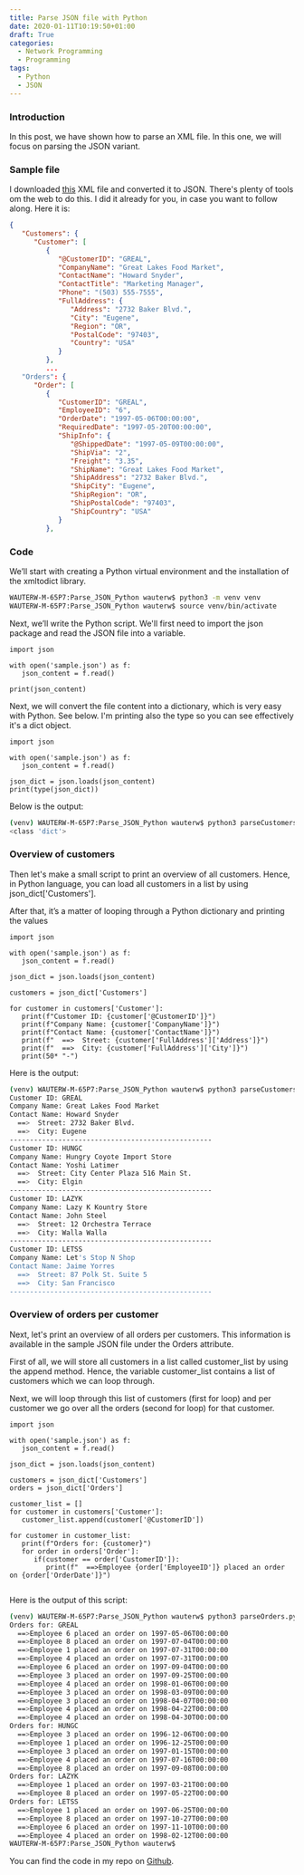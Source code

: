 ```yaml
---
title: Parse JSON file with Python
date: 2020-01-11T10:19:50+01:00
draft: True
categories:
  - Network Programming
  - Programming
tags:
  - Python
  - JSON
---
```

### Introduction
In this post, we have shown how to parse an XML file. In this one, we will focus on parsing the JSON variant. 

### Sample file
I downloaded [this](https://docs.microsoft.com/en-us/dotnet/csharp/programming-guide/concepts/linq/sample-xml-file-customers-and-orders-in-a-namespace) XML file and converted it to JSON. There's plenty of tools om the web to do this. I did it already for you, in case you want to follow along. Here it is:

```json
{
   "Customers": {
      "Customer": [
         {
            "@CustomerID": "GREAL",
            "CompanyName": "Great Lakes Food Market",
            "ContactName": "Howard Snyder",
            "ContactTitle": "Marketing Manager",
            "Phone": "(503) 555-7555",
            "FullAddress": {
               "Address": "2732 Baker Blvd.",
               "City": "Eugene",
               "Region": "OR",
               "PostalCode": "97403",
               "Country": "USA"
            }
         },
         ...
   "Orders": {
      "Order": [
         {
            "CustomerID": "GREAL",
            "EmployeeID": "6",
            "OrderDate": "1997-05-06T00:00:00",
            "RequiredDate": "1997-05-20T00:00:00",
            "ShipInfo": {
               "@ShippedDate": "1997-05-09T00:00:00",
               "ShipVia": "2",
               "Freight": "3.35",
               "ShipName": "Great Lakes Food Market",
               "ShipAddress": "2732 Baker Blvd.",
               "ShipCity": "Eugene",
               "ShipRegion": "OR",
               "ShipPostalCode": "97403",
               "ShipCountry": "USA"
            }
         },

```
### Code 

We’ll start with creating a Python virtual environment and the installation of the xmltodict library.

```bash
WAUTERW-M-65P7:Parse_JSON_Python wauterw$ python3 -m venv venv
WAUTERW-M-65P7:Parse_JSON_Python wauterw$ source venv/bin/activate
```
Next, we’ll write the Python script. We'll first need to import the json package and read the JSON file into a variable.

```python3
import json

with open('sample.json') as f:
   json_content = f.read()

print(json_content)
```
Next, we will convert the file content into a dictionary, which is very easy with Python. See below. I'm printing also the type so you can see effectively it's a dict object.

```python3
import json

with open('sample.json') as f:
   json_content = f.read()

json_dict = json.loads(json_content)
print(type(json_dict))
```
Below is the output:

```bash
(venv) WAUTERW-M-65P7:Parse_JSON_Python wauterw$ python3 parseCustomers.py 
<class 'dict'>
```

### Overview of customers

Then let's make a small script to print an overview of all customers. Hence, in Python language, you can load all customers in a list by using json_dict['Customers'].

After that, it’s a matter of looping through a Python dictionary and printing the values

```python3
import json

with open('sample.json') as f:
   json_content = f.read()

json_dict = json.loads(json_content)

customers = json_dict['Customers']

for customer in customers['Customer']:
   print(f"Customer ID: {customer['@CustomerID']}")
   print(f"Company Name: {customer['CompanyName']}")
   print(f"Contact Name: {customer['ContactName']}")
   print(f"  ==>  Street: {customer['FullAddress']['Address']}")
   print(f"  ==>  City: {customer['FullAddress']['City']}")
   print(50* "-")
```
Here is the output:
```bash
(venv) WAUTERW-M-65P7:Parse_JSON_Python wauterw$ python3 parseCustomers.py  
Customer ID: GREAL
Company Name: Great Lakes Food Market
Contact Name: Howard Snyder
  ==>  Street: 2732 Baker Blvd.
  ==>  City: Eugene
--------------------------------------------------
Customer ID: HUNGC
Company Name: Hungry Coyote Import Store
Contact Name: Yoshi Latimer
  ==>  Street: City Center Plaza 516 Main St.
  ==>  City: Elgin
--------------------------------------------------
Customer ID: LAZYK
Company Name: Lazy K Kountry Store
Contact Name: John Steel
  ==>  Street: 12 Orchestra Terrace
  ==>  City: Walla Walla
--------------------------------------------------
Customer ID: LETSS
Company Name: Let's Stop N Shop
Contact Name: Jaime Yorres
  ==>  Street: 87 Polk St. Suite 5
  ==>  City: San Francisco
--------------------------------------------------
```

### Overview of orders per customer
Next, let's print an overview of all orders per customers. This information is available in the sample JSON file under the Orders attribute.

First of all, we will store all customers in a list called customer_list by using the append method. Hence, the variable customer_list contains a list of customers which we can loop through.

Next, we will loop through this list of customers (first for loop) and per customer we go over all the orders (second for loop) for that customer.

```python3
import json

with open('sample.json') as f:
   json_content = f.read()

json_dict = json.loads(json_content)

customers = json_dict['Customers']
orders = json_dict['Orders']

customer_list = []
for customer in customers['Customer']:
   customer_list.append(customer['@CustomerID'])

for customer in customer_list: 
   print(f"Orders for: {customer}")
   for order in orders['Order']:
      if(customer == order['CustomerID']):
         print(f"  ==>Employee {order['EmployeeID']} placed an order on {order['OrderDate']}")
         
```
Here is the output of this script:

```bash
(venv) WAUTERW-M-65P7:Parse_JSON_Python wauterw$ python3 parseOrders.py 
Orders for: GREAL
  ==>Employee 6 placed an order on 1997-05-06T00:00:00
  ==>Employee 8 placed an order on 1997-07-04T00:00:00
  ==>Employee 1 placed an order on 1997-07-31T00:00:00
  ==>Employee 4 placed an order on 1997-07-31T00:00:00
  ==>Employee 6 placed an order on 1997-09-04T00:00:00
  ==>Employee 3 placed an order on 1997-09-25T00:00:00
  ==>Employee 4 placed an order on 1998-01-06T00:00:00
  ==>Employee 3 placed an order on 1998-03-09T00:00:00
  ==>Employee 3 placed an order on 1998-04-07T00:00:00
  ==>Employee 4 placed an order on 1998-04-22T00:00:00
  ==>Employee 4 placed an order on 1998-04-30T00:00:00
Orders for: HUNGC
  ==>Employee 3 placed an order on 1996-12-06T00:00:00
  ==>Employee 1 placed an order on 1996-12-25T00:00:00
  ==>Employee 3 placed an order on 1997-01-15T00:00:00
  ==>Employee 4 placed an order on 1997-07-16T00:00:00
  ==>Employee 8 placed an order on 1997-09-08T00:00:00
Orders for: LAZYK
  ==>Employee 1 placed an order on 1997-03-21T00:00:00
  ==>Employee 8 placed an order on 1997-05-22T00:00:00
Orders for: LETSS
  ==>Employee 1 placed an order on 1997-06-25T00:00:00
  ==>Employee 8 placed an order on 1997-10-27T00:00:00
  ==>Employee 6 placed an order on 1997-11-10T00:00:00
  ==>Employee 4 placed an order on 1998-02-12T00:00:00
WAUTERW-M-65P7:Parse_JSON_Python wauterw$ 
  ```


You can find the code in my repo on [Github](https://github.com/wiwa1978/blog-hugo-netlify-code/tree/master/Parse_JSON_Python).